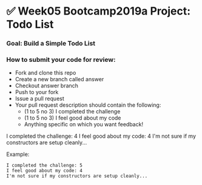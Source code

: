 # ✅ Week05 Bootcamp2019a Project: Todo List

### Goal: Build a Simple Todo List

### How to submit your code for review:

- Fork and clone this repo
- Create a new branch called answer
- Checkout answer branch
- Push to your fork
- Issue a pull request
- Your pull request description should contain the following:
  - (1 to 5 no 3) I completed the challenge
  - (1 to 5 no 3) I feel good about my code
  - Anything specific on which you want feedback!
  
I completed the challenge: 4
I feel good about my code: 4
I'm not sure if my constructors are setup cleanly...
  
  

Example:
```
I completed the challenge: 5
I feel good about my code: 4
I'm not sure if my constructors are setup cleanly...
```
